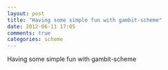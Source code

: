 ```yaml
---
layout: post
title: "Having some simple fun with gambit-scheme"
date: 2012-06-11 17:05
comments: true
categories: scheme
---
```


Having some simple fun with gambit-scheme

